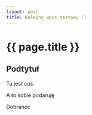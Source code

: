 ```yaml
---
layout: post
title: Kolejny wpis testowy :)
---
```




# {{ page.title }}
## Podtytuł

Tu jest coś.

A to sobie podaruję

Dobranoc
